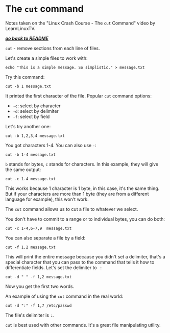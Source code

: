 # The `cut` command

Notes taken on the "Linux Crash Course - The `cut` Command" video by
LearnLinuxTV.

[***go back to README***](/README.md)

`cut` - remove sections from each line of files. 

Let's create a simple files to work with:

    echo "This is a simple message. So simplistic." > message.txt

Try this command:

    cut -b 1 message.txt

It printed the first character of the file. Popular `cut` command options:

- `-c`: select by character
- `-d`: select by delimiter
- `-f`: select by field

Let's try another one:

    cut -b 1,2,3,4 message.txt

You got characters 1-4. You can also use `-`:

    cut -b 1-4 message.txt

`b` stands for bytes, `c` stands for characters. In this example, they will
give the same output:

    cut -c 1-4 message.txt

This works because 1 character is 1 byte, in this case, it's the same thing.
But if your characters are more than 1 byte (they are from a different
language for example), this won't work.

The `cut` command allows us to cut a file to whatever we select.

You don't have to commit to a range or to individual bytes, you can do both:

    cut -c 1-4,6-7,9  message.txt

You can also separate a file by a field:

    cut -f 1,2 message.txt

This will print the entire message because you didn't set a delimiter, that's a
special character that you can pass to the command that tells it how to
differentiate fields. Let's set the delimiter to ` `:

    cut -d " " -f 1,2 message.txt

Now you get the first two words. 

An example of using the `cut` command in the real world:

    cut -d ":" -f 1,7 /etc/passwd

The file's delimiter is `:`.

`cut` is best used with other commands. It's a great file manipulating utility.
